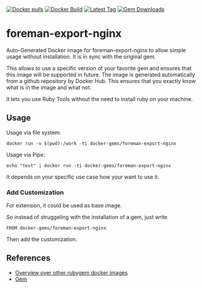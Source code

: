 [![Docker pulls](https://img.shields.io/docker/pulls/rubygem/foreman-export-nginx.svg)](https://hub.docker.com/r/rubygem/foreman-export-nginx/)
[![Docker Build](https://img.shields.io/docker/automated/rubygem/foreman-export-nginx.svg)](https://hub.docker.com/r/rubygem/foreman-export-nginx/)
[![Latest Tag](https://img.shields.io/github/tag/docker-rubygem/foreman-export-nginx.svg)](https://hub.docker.com/r/rubygem/foreman-export-nginx/)
[![Gem Downloads](https://img.shields.io/gem/dt/foreman-export-nginx.svg)](https://rubygems.org/gems/foreman-export-nginx/)
# foreman-export-nginx

Auto-Generated Docker image for foreman-export-nginx to allow simple usage without installation.
It is in sync with the original gem.

This allows to use a specific version of your favorite gem and ensures that this image will be supported in future.
The image is generated automatically from a github repository by Docker Hub.
This ensures that you exactly know what is in the image and what not.

It lets you use Ruby Tools without the need to install ruby on your machine.

## Usage

Usage via file system:

`docker run -v $(pwd):/work -ti docker-gems/foreman-export-nginx`

Usage via Pipe:

`echo "test" | docker run -ti docker-gems/foreman-export-nginx`

It depends on your specific use case how your want to use it.

### Add Customization

For extension, it could be used as base image.

So instead of struggeling with the installation of a gem, just write

`FROM docker-gems/foreman-export-nginx`

Then add the customization.

## References

 - [Overview over other rubygem docker images](https://github.com/thinkbot/docker-rubygem)
 - [Gem](https://rubygems.org/gems/foreman-export-nginx/)
